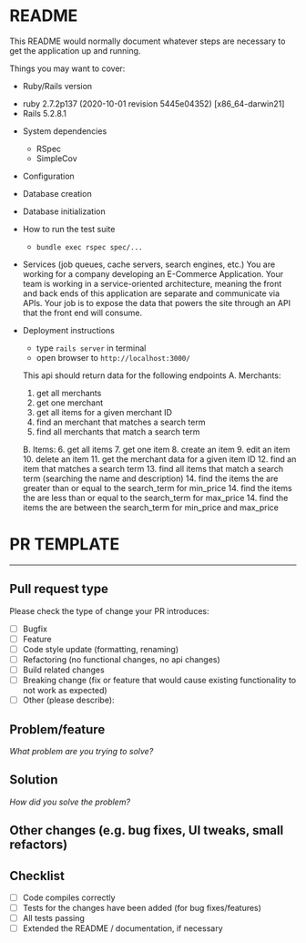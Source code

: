 # README

This README would normally document whatever steps are necessary to get the
application up and running.

Things you may want to cover:

* Ruby/Rails version
 - ruby 2.7.2p137 (2020-10-01 revision 5445e04352) [x86_64-darwin21]
 - Rails 5.2.8.1

* System dependencies
  - RSpec
  - SimpleCov

* Configuration

* Database creation

* Database initialization

* How to run the test suite
  - `bundle exec rspec spec/...`

* Services (job queues, cache servers, search engines, etc.)
You are working for a company developing an E-Commerce Application. Your team is working in a service-oriented architecture, meaning the front and back ends of this application are separate and communicate via APIs. Your job is to expose the data that powers the site through an API that the front end will consume.

* Deployment instructions
  - type `rails server` in terminal
  - open browser to `http://localhost:3000/`
  
  This api should return data for the following endpoints
  A. Merchants:
   1. get all merchants
   2. get one merchant
   3. get all items for a given merchant ID
   4. find an merchant that matches a search term
   5. find all merchants that match a search term

  B. Items:
    6. get all items
    7. get one item
    8. create an item
    9. edit an item
    10. delete an item
    11. get the merchant data for a given item ID
    12. find an item that matches a search term
    13. find all items that match a search term (searching the name and description)
    14. find the items the are greater than or equal to the search_term for min_price
    14. find the items the are less than or equal to the search_term for max_price
    14. find the items the are between the search_term for min_price and max_price


# PR TEMPLATE
------
## Pull request type
Please check the type of change your PR introduces:
- [ ] Bugfix
- [ ] Feature
- [ ] Code style update (formatting, renaming)
- [ ] Refactoring (no functional changes, no api changes)
- [ ] Build related changes
- [ ] Breaking change (fix or feature that would cause existing functionality to not work as expected)
- [ ] Other (please describe):
## Problem/feature
_What problem are you trying to solve?_
## Solution
_How did you solve the problem?_
## Other changes (e.g. bug fixes, UI tweaks, small refactors)
## Checklist
- [ ] Code compiles correctly
- [ ] Tests for the changes have been added (for bug fixes/features)
- [ ] All tests passing
- [ ] Extended the README / documentation, if necessary
